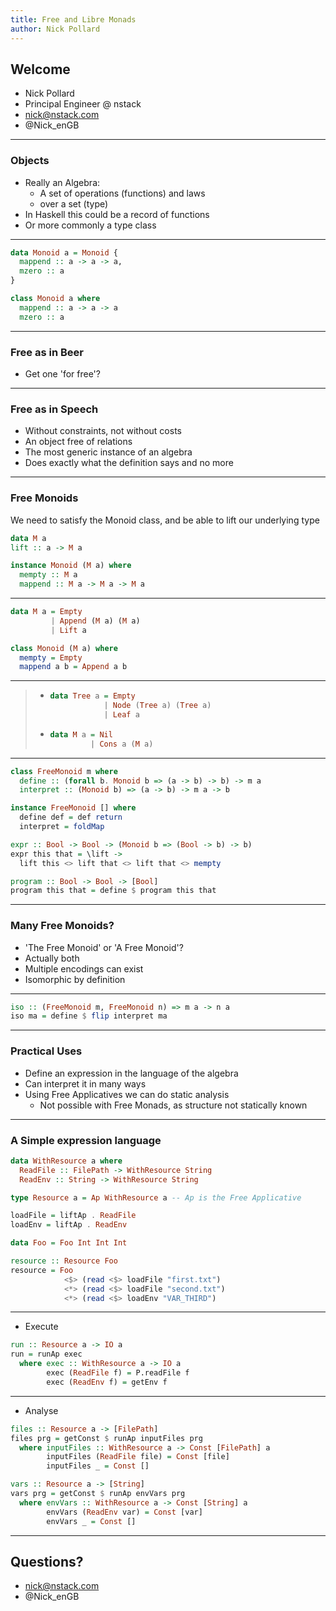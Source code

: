 ```yaml
---
title: Free and Libre Monads
author: Nick Pollard
---
```


## Welcome

* Nick Pollard 
* Principal Engineer @ nstack
* nick@nstack.com
* @Nick_enGB

----

### Objects

* Really an Algebra:
  * A set of operations (functions) and laws
  * over a set (type)
* In Haskell this could be a record of functions
* Or more commonly a type class

----

```haskell
data Monoid a = Monoid {
  mappend :: a -> a -> a,
  mzero :: a
}

class Monoid a where
  mappend :: a -> a -> a
  mzero :: a
```

----

### Free as in Beer

* Get one 'for free'?

----

### Free as in Speech

* Without constraints, not without costs
* An object free of relations
* The most generic instance of an algebra
* Does exactly what the definition says and no more

----

### Free Monoids

We need to satisfy the Monoid class, and be able to lift our underlying type
```haskell
data M a
lift :: a -> M a

instance Monoid (M a) where
  mempty :: M a
  mappend :: M a -> M a -> M a

```

----

```haskell
data M a = Empty
         | Append (M a) (M a)
         | Lift a

class Monoid (M a) where
  mempty = Empty
  mappend a b = Append a b
```

----

> - 
>   ```haskell
>   data Tree a = Empty
>               | Node (Tree a) (Tree a)
>               | Leaf a
>   ```
> -
>   ```haskell
>   data M a = Nil
>            | Cons a (M a)
>   ```

----

```haskell
class FreeMonoid m where
  define :: (forall b. Monoid b => (a -> b) -> b) -> m a
  interpret :: (Monoid b) => (a -> b) -> m a -> b

instance FreeMonoid [] where
  define def = def return
  interpret = foldMap
```

```haskell
expr :: Bool -> Bool -> (Monoid b => (Bool -> b) -> b)
expr this that = \lift ->
  lift this <> lift that <> lift that <> mempty

program :: Bool -> Bool -> [Bool]
program this that = define $ program this that
```

----

### Many Free Monoids?

* 'The Free Monoid' or 'A Free Monoid'?
* Actually both
* Multiple encodings can exist
* Isomorphic by definition

----

```haskell
iso :: (FreeMonoid m, FreeMonoid n) => m a -> n a
iso ma = define $ flip interpret ma
```

----

### Practical Uses

* Define an expression in the language of the algebra
* Can interpret it in many ways
* Using Free Applicatives we can do static analysis
  * Not possible with Free Monads, as structure not statically known

----

### A Simple expression language

```haskell
data WithResource a where
  ReadFile :: FilePath -> WithResource String
  ReadEnv :: String -> WithResource String

type Resource a = Ap WithResource a -- Ap is the Free Applicative

loadFile = liftAp . ReadFile
loadEnv = liftAp . ReadEnv

data Foo = Foo Int Int Int

resource :: Resource Foo
resource = Foo
            <$> (read <$> loadFile "first.txt")
            <*> (read <$> loadFile "second.txt")
            <*> (read <$> loadEnv "VAR_THIRD")
```

----

* Execute
```haskell
run :: Resource a -> IO a
run = runAp exec
  where exec :: WithResource a -> IO a
        exec (ReadFile f) = P.readFile f
        exec (ReadEnv f) = getEnv f
```
----

* Analyse
```haskell
files :: Resource a -> [FilePath]
files prg = getConst $ runAp inputFiles prg
  where inputFiles :: WithResource a -> Const [FilePath] a
        inputFiles (ReadFile file) = Const [file]
        inputFiles _ = Const []

vars :: Resource a -> [String]
vars prg = getConst $ runAp envVars prg
  where envVars :: WithResource a -> Const [String] a
        envVars (ReadEnv var) = Const [var]
        envVars _ = Const []
```

----

## Questions?

* nick@nstack.com
* @Nick_enGB
